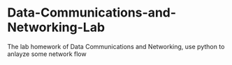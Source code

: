 # Data-Communications-and-Networking-Lab
The lab homework of Data Communications and Networking, use python to anlayze some network flow
